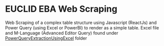 # EUCLID EBA Web Scraping

Web Scraping of a complex table structure using Javascript (ReactJs) and Power Query (using Excel or PowerBI) to render as a simple table.
Excel file and M-Language (Advanced Editor Query) found under [PowerQueryExtractionUsingExcel](https://github.com/AmuthesWaran/EUCLID-EBA-Extraction/tree/main/src/PowerQueryExtractionUsingExcel) folder
